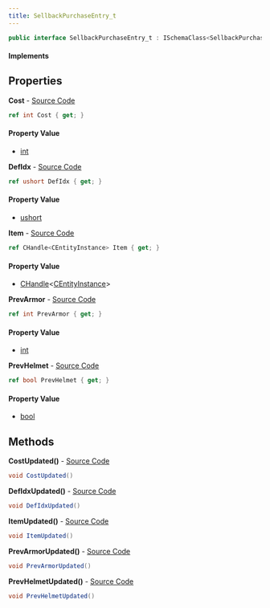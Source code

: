 ```yaml
---
title: SellbackPurchaseEntry_t
---
```


```csharp
public interface SellbackPurchaseEntry_t : ISchemaClass<SellbackPurchaseEntry_t>, ISchemaField, ISchemaClass, INativeHandle
```

#### Implements

## Properties

**Cost** - [Source Code](https://github.com/swiftly-solution/swiftlys2/blob/master/managed/src/SwiftlyS2.Generated/Schemas/Interfaces/SellbackPurchaseEntry_t.cs#L18)

```csharp
ref int Cost { get; }
```

#### Property Value

- [int](https://learn.microsoft.com/dotnet/api/system.int32)

**DefIdx** - [Source Code](https://github.com/swiftly-solution/swiftlys2/blob/master/managed/src/SwiftlyS2.Generated/Schemas/Interfaces/SellbackPurchaseEntry_t.cs#L16)

```csharp
ref ushort DefIdx { get; }
```

#### Property Value

- [ushort](https://learn.microsoft.com/dotnet/api/system.uint16)

**Item** - [Source Code](https://github.com/swiftly-solution/swiftlys2/blob/master/managed/src/SwiftlyS2.Generated/Schemas/Interfaces/SellbackPurchaseEntry_t.cs#L24)

```csharp
ref CHandle<CEntityInstance> Item { get; }
```

#### Property Value

- [CHandle](/docs/api/shared/natives/chandle-1)<[CEntityInstance](/docs/api/shared/schemadefinitions/centityinstance)>

**PrevArmor** - [Source Code](https://github.com/swiftly-solution/swiftlys2/blob/master/managed/src/SwiftlyS2.Generated/Schemas/Interfaces/SellbackPurchaseEntry_t.cs#L20)

```csharp
ref int PrevArmor { get; }
```

#### Property Value

- [int](https://learn.microsoft.com/dotnet/api/system.int32)

**PrevHelmet** - [Source Code](https://github.com/swiftly-solution/swiftlys2/blob/master/managed/src/SwiftlyS2.Generated/Schemas/Interfaces/SellbackPurchaseEntry_t.cs#L22)

```csharp
ref bool PrevHelmet { get; }
```

#### Property Value

- [bool](https://learn.microsoft.com/dotnet/api/system.boolean)

## Methods

**CostUpdated()** - [Source Code](https://github.com/swiftly-solution/swiftlys2/blob/master/managed/src/SwiftlyS2.Generated/Schemas/Interfaces/SellbackPurchaseEntry_t.cs#L27)

```csharp
void CostUpdated()
```

**DefIdxUpdated()** - [Source Code](https://github.com/swiftly-solution/swiftlys2/blob/master/managed/src/SwiftlyS2.Generated/Schemas/Interfaces/SellbackPurchaseEntry_t.cs#L26)

```csharp
void DefIdxUpdated()
```

**ItemUpdated()** - [Source Code](https://github.com/swiftly-solution/swiftlys2/blob/master/managed/src/SwiftlyS2.Generated/Schemas/Interfaces/SellbackPurchaseEntry_t.cs#L30)

```csharp
void ItemUpdated()
```

**PrevArmorUpdated()** - [Source Code](https://github.com/swiftly-solution/swiftlys2/blob/master/managed/src/SwiftlyS2.Generated/Schemas/Interfaces/SellbackPurchaseEntry_t.cs#L28)

```csharp
void PrevArmorUpdated()
```

**PrevHelmetUpdated()** - [Source Code](https://github.com/swiftly-solution/swiftlys2/blob/master/managed/src/SwiftlyS2.Generated/Schemas/Interfaces/SellbackPurchaseEntry_t.cs#L29)

```csharp
void PrevHelmetUpdated()
```

